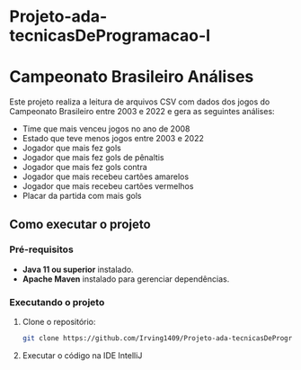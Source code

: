 # Projeto-ada-tecnicasDeProgramacao-I
# Campeonato Brasileiro Análises

Este projeto realiza a leitura de arquivos CSV com dados dos jogos do Campeonato Brasileiro entre 2003 e 2022 e gera as seguintes análises:

- Time que mais venceu jogos no ano de 2008
- Estado que teve menos jogos entre 2003 e 2022
- Jogador que mais fez gols
- Jogador que mais fez gols de pênaltis
- Jogador que mais fez gols contra
- Jogador que mais recebeu cartões amarelos
- Jogador que mais recebeu cartões vermelhos
- Placar da partida com mais gols

## Como executar o projeto

### Pré-requisitos

- **Java 11 ou superior** instalado.
- **Apache Maven** instalado para gerenciar dependências.

### Executando o projeto

1. Clone o repositório:
   ```bash
   git clone https://github.com/Irving1409/Projeto-ada-tecnicasDeProgramacao-I

2. Executar o código na IDE IntelliJ

